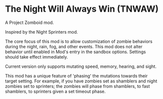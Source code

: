 # The Night Will Always Win (TNWAW)

A Project Zomboid mod.

Inspired by the Night Sprinters mod.

The core focus of this mod is to allow customization of zombie behaviors during the night, rain, fog, and other events. This mod does not alter behavior until enabled in Mod's entry in the sandbox options. Settings should take effect immediately.

Current version only supports mutating speed, memory, hearing, and sight.

This mod has a unique feature of 'phasing' the mutations towards their target setting. For example, if you have zombies set as shamblers and night zombies set to sprinters; the zombies will phase from shamblers, to fast shamblers, to sprinters given a set timeout phase.
